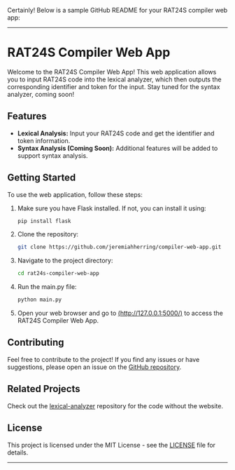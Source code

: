 Certainly! Below is a sample GitHub README for your RAT24S compiler web app:

---

# RAT24S Compiler Web App

Welcome to the RAT24S Compiler Web App! This web application allows you to input RAT24S code into the lexical analyzer, which then outputs the corresponding identifier and token for the input. Stay tuned for the syntax analyzer, coming soon!

## Features

- **Lexical Analysis:** Input your RAT24S code and get the identifier and token information.
- **Syntax Analysis (Coming Soon):** Additional features will be added to support syntax analysis.

## Getting Started

To use the web application, follow these steps:

1. Make sure you have Flask installed. If not, you can install it using:

    ```bash
    pip install flask
    ```

2. Clone the repository:

    ```bash
    git clone https://github.com/jeremiahherring/compiler-web-app.git
    ```

3. Navigate to the project directory:

    ```bash
    cd rat24s-compiler-web-app
    ```

4. Run the main.py file:

    ```bash
    python main.py
    ```

5. Open your web browser and go to [(http://127.0.0.1:5000/)](http://127.0.0.1:5000/) to access the RAT24S Compiler Web App.

## Contributing

Feel free to contribute to the project! If you find any issues or have suggestions, please open an issue on the [GitHub repository](https://github.com/your-username/rat24s-compiler-web-app/issues).

## Related Projects

Check out the [lexical-analyzer](https://github.com/jeremiahherring/lexical-analyzer) repository for the code without the website.

## License

This project is licensed under the MIT License - see the [LICENSE](LICENSE) file for details.

---
